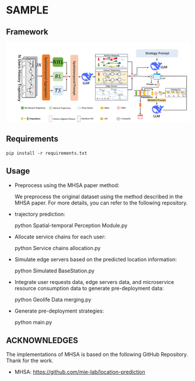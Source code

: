 # SAMPLE
## Framework
![image](./fig.png)

## Requirements

    pip install -r requirements.txt

## Usage

- Preprocess using the MHSA paper method:

 
    We preprocess the original dataset using the method described in the MHSA paper. 
    For more details, you can refer to the following repository.

- trajectory prediction:


    python Spatial-temporal Perception Module.py
- Allocate service chains for each user:


    python Service chains allocation.py
- Simulate edge servers based on the predicted location information:


    python Simulated BaseStation.py
- Integrate user requests data, edge servers data, and microservice resource consumption data to generate pre-deployment data:


    python Geolife Data merging.py
- Generate pre-deployment strategies:

   
    python main.py

## ACKNOWNLEDGES
The implementations of MHSA is based on the following GitHub Repository. Thank for the work.

- MHSA: https://github.com/mie-lab/location-prediction
